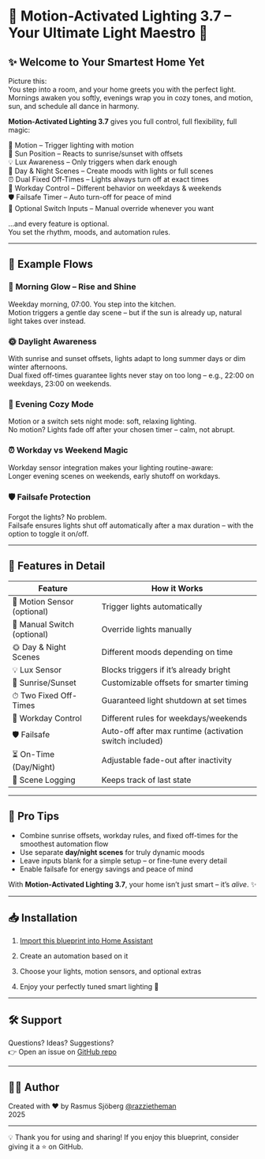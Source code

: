 # 🌟 Motion-Activated Lighting 3.7 – Your Ultimate Light Maestro 🌟

## ✨ Welcome to Your Smartest Home Yet

Picture this:  
You step into a room, and your home greets you with the perfect light.  
Mornings awaken you softly, evenings wrap you in cozy tones, and motion, sun, and schedule all dance in harmony.  

**Motion-Activated Lighting 3.7** gives you full control, full flexibility, full magic:

🚶 Motion – Trigger lighting with motion  
🌅 Sun Position – Reacts to sunrise/sunset with offsets  
💡 Lux Awareness – Only triggers when dark enough  
🎨 Day & Night Scenes – Create moods with lights or full scenes  
⏰ Dual Fixed Off-Times – Lights always turn off at exact times  
📅 Workday Control – Different behavior on weekdays & weekends  
🛡️ Failsafe Timer – Auto turn-off for peace of mind  
🔘 Optional Switch Inputs – Manual override whenever you want  

…and every feature is optional.  
You set the rhythm, moods, and automation rules.  

---

## 🌅 Example Flows

### 🌄 Morning Glow – Rise and Shine  
Weekday morning, 07:00. You step into the kitchen.  
Motion triggers a gentle day scene – but if the sun is already up, natural light takes over instead.  

### 🌞 Daylight Awareness  
With sunrise and sunset offsets, lights adapt to long summer days or dim winter afternoons.  
Dual fixed off-times guarantee lights never stay on too long – e.g., 22:00 on weekdays, 23:00 on weekends.  

### 🌙 Evening Cozy Mode  
Motion or a switch sets night mode: soft, relaxing lighting.  
No motion? Lights fade off after your chosen timer – calm, not abrupt.  

### ⏰ Workday vs Weekend Magic  
Workday sensor integration makes your lighting routine-aware:  
Longer evening scenes on weekends, early shutoff on workdays.  

### 🛡️ Failsafe Protection  
Forgot the lights? No problem.  
Failsafe ensures lights shut off automatically after a max duration – with the option to toggle it on/off.  

---

## 🔧 Features in Detail

| Feature | How it Works |
|---------|--------------|
| 🚶 Motion Sensor (optional) | Trigger lights automatically |
| 🔘 Manual Switch (optional) | Override lights manually |
| 🌞 Day & Night Scenes | Different moods depending on time |
| 💡 Lux Sensor | Blocks triggers if it’s already bright |
| 🌅 Sunrise/Sunset | Customizable offsets for smarter timing |
| ⏱ Two Fixed Off-Times | Guaranteed light shutdown at set times |
| 📅 Workday Control | Different rules for weekdays/weekends |
| 🛡️ Failsafe | Auto-off after max runtime (activation switch included) |
| ⏳ On-Time (Day/Night) | Adjustable fade-out after inactivity |
| 📝 Scene Logging | Keeps track of last state |

---

## 🌈 Pro Tips
- Combine sunrise offsets, workday rules, and fixed off-times for the smoothest automation flow  
- Use separate **day/night scenes** for truly dynamic moods  
- Leave inputs blank for a simple setup – or fine-tune every detail  
- Enable failsafe for energy savings and peace of mind  

With **Motion-Activated Lighting 3.7**, your home isn’t just smart – it’s _alive_. ✨  

---

## 📥 Installation
1. [Import this blueprint into Home Assistant](https://my.home-assistant.io/redirect/blueprint_import/?blueprint_url=https://github.com/razzietheman/Advanced-Motion-Activated-Light-Blueprint/blob/main/Smarter_Lighting.yaml)  

2. Create an automation based on it  
3. Choose your lights, motion sensors, and optional extras  
4. Enjoy your perfectly tuned smart lighting 🎉  

---

## 🛠 Support
Questions? Ideas? Suggestions?  
👉 Open an issue on [GitHub repo](https://github.com/razzietheman/Advanced-Motion-Activated-Light-Blueprint)

---

## 👨‍💻 Author
Created with ❤️ by Rasmus Sjöberg [@razzietheman](https://github.com/razzietheman)  
2025  

---

💡 Thank you for using and sharing!
If you enjoy this blueprint, consider giving it a ⭐ on GitHub.
